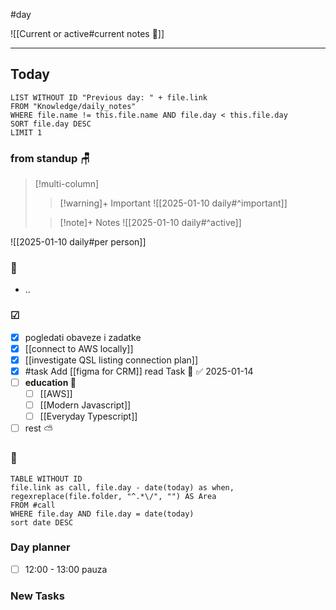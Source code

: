 #day

![[Current or active#current notes 📓]]

---
## Today
```dataview
LIST WITHOUT ID "Previous day: " + file.link
FROM "Knowledge/daily_notes"
WHERE file.name != this.file.name AND file.day < this.file.day
SORT file.day DESC
LIMIT 1
```
### from standup 🪑

> [!multi-column]
>> [!warning]+ Important
>> ![[2025-01-10 daily#^important]]
>
>> [!note]+ Notes
>> ![[2025-01-10 daily#^active]]

![[2025-01-10 daily#per person]]

###  🎏
- ..

### ☑
- [x] pogledati  obaveze i zadatke
- [x] [[connect to AWS locally]]
- [x] [[investigate QSL listing connection plan]]
- [x] #task Add [[figma for CRM]] read Task 🔼 ✅ 2025-01-14
- [ ] **education 🎒**
	- [ ] [[AWS]]
	- [ ] [[Modern Javascript]]
	- [ ] [[Everyday Typescript]]
- [ ] rest ⛅ 

### 🤙
```dataview
TABLE WITHOUT ID
file.link as call, file.day - date(today) as when, regexreplace(file.folder, "^.*\/", "") AS Area
FROM #call
WHERE file.day AND file.day = date(today)
sort date DESC
```
### Day planner

- [ ] 12:00 - 13:00 pauza

### New Tasks
